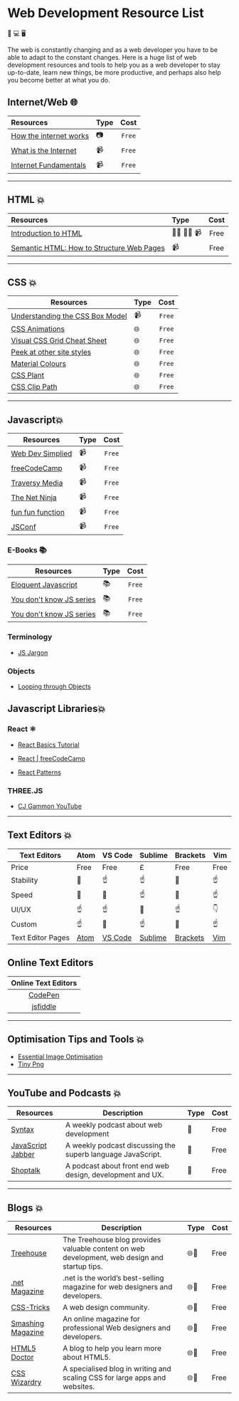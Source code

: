# Web Development Resource List

📱 💻 🖥️

The web is constantly changing and as a web developer you have to be able to adapt to the constant changes.
Here is a huge list of web development resources and tools to help you as a web developer to stay up-to-date,
learn new things, be more productive, and perhaps also help you become better at what you do.

## Internet/Web 🌐

| Resources                                                                                              | Type | Cost |
| :------------------------------------------------------------------------------------------------------|:-----|:----:|
| [How the internet works](https://www.helloitsliam.com/2014/12/20/how-the-internet-works-infographic/)  | 📷   | ```Free``` |
| [What is the Internet](https://www.youtube.com/watch?v=Dxcc6ycZ73M)                                    | 📹   | ```Free``` |
| [Internet Fundamentals](http://internetfundamentals.com/)                                              | 📹   | ```Free``` |

---

## HTML 💥

| Resources                                                                                                                     | Type      | Cost  |
| :---------------------------------------------------------------------------------------------------------------------------- |:----------|:-----:|
| [Introduction to HTML](https://scrimba.com/g/ghtml)                                                                           | 👨‍💻 👩‍💻 📹 | Free |
| [Semantic HTML: How to Structure Web Pages](https://webdesign.tutsplus.com/courses/semantic-html-how-to-structure-web-pages)  | 📹       | Free  |

---

## CSS 💥

| Resources                                                                                                 | Type | Cost |
| --------------------------------------------------------------------------------------------------------- |------|:----:|
| [Understanding the CSS Box Model](https://webdesign.tutsplus.com/courses/understanding-the-css-box-model) | 📹   | ```Free``` |
| [CSS Animations](http://animista.net/)                                                                    | 🌐   | ```Free``` |
| [Visual CSS Grid Cheat Sheet](http://grid.malven.co/)                                                     | 🌐   | ```Free``` |
| [Peek at other site styles](http://stylifyme.com/)                                                        | 🌐   | ```Free``` |
| [Material Colours](https://www.materialui.co/colors)                                                      | 🌐   | ```Free``` |
| [CSS Plant](http://www.cssplant.com/)                                                                     | 🌐   | ```Free``` |
| [CSS Clip Path](https://bennettfeely.com/clippy/)                                                         | 🌐   | ```Free``` |

---

## Javascript💥

| Resources                                                                            | Type | Cost |
| ------------------------------------------------------------------------------------ |------|:----:|
| [Web Dev Simplied](https://www.youtube.com/channel/UCFbNIlppjAuEX4znoulh0Cw)         |  📹  | ```Free``` |
| [freeCodeCamp](https://www.youtube.com/channel/UC8butISFwT-Wl7EV0hUK0BQ)             |  📹  | ```Free``` |
| [Traversy Media](https://www.youtube.com/channel/UC8butISFwT-Wl7EV0hUK0BQ)           |  📹  | ```Free``` |
| [The Net Ninja](https://www.youtube.com/channel/UCW5YeuERMmlnqo4oq8vwUpg)            |  📹  | ```Free``` |
| [fun fun function](https://www.youtube.com/channel/UCO1cgjhGzsSYb1rsB4bFe4Q)         |  📹  | ```Free``` |
| [JSConf](https://www.youtube.com/channel/UCzoVCacndDCfGDf41P-z0iA)                   |  📹  | ```Free``` |

### E-Books 📚

| Resources                                                              | Type | Cost |
| ---------------------------------------------------------------------- |------|:----:|
| [Eloquent Javascript](http://eloquentjavascript.net/)                  | 📚   | ```Free``` |
| [You don't know JS series](https://github.com/getify/You-Dont-Know-JS) | 📚   | ```Free``` |
| [You don't know JS series](https://github.com/getify/You-Dont-Know-JS) | 📚   | ```Free``` |

### Terminology

* [JS Jargon](http://jargon.js.org/)

### Objects

* [Looping through Objects](https://zellwk.com/blog/looping-through-js-objects/)

## Javascript Libraries💥

### React ⚛️

* [React Basics Tutorial](https://scrimba.com/g/glearnreact)
* [React | freeCodeCamp](https://learn.freecodecamp.org/front-end-libraries/react)

* [React Patterns](https://reactpatterns.com/)

### THREE.JS

* [CJ Gammon YouTube](https://www.youtube.com/channel/UCFbkyvvsEQn7AmQO6_G5J-A)

---

## Text Editors 💥

| Text Editors      | Atom                     | VS Code                                   | Sublime                                   | Brackets                       | Vim                         |
|-------------------|--------------------------|-------------------------------------------|-------------------------------------------|--------------------------------|-----------------------------|
| Price             | Free                     | Free                                      |  £                                        | Free                           | Free                        |
| Stability         | 👊                       | ☝️                                        | ☝️                                       | 👊                             | ☝️                          |
| Speed             | 👊                       | 👊                                        | ☝️                                       | 👊                             | ☝️                          |
| UI/UX             | ☝️                       | ☝️                                        | 👊                                       | ☝️                             | 👇                          |
| Custom            | ☝️                       | 👊                                        | ☝️                                       | 👊                             | ☝️                          |
| Text Editor Pages | [Atom](https://atom.io/) | [VS Code](https://code.visualstudio.com/) | [Sublime](https://www.sublimetext.com/3) | [Brackets](http://brackets.io/) | [Vim](https://www.vim.org/) |

## Online Text Editors

| Online Text Editors                      |
|:----------------------------------------:|
| [CodePen ](https://codepen.io/)          |
| [jsfiddle](https://jsfiddle.net/)        |

---

## Optimisation Tips and Tools 💥

* [Essential Image Optimisation](https://images.guide/)
* [Tiny Png](https://tinypng.com/)

---

## YouTube and Podcasts 💥

| Resources                                         | Description                                                 | Type    | Cost |
|---------------------------------------------------|-------------------------------------------------------------|---------|------|
|[Syntax](https://syntax.fm/)                       | A weekly podcast about web development                      | 🎵      | Free |
|[JavaScript Jabber](https://devchat.tv/js-jabber/) | A weekly podcast discussing the superb language JavaScript. | 🎵      | Free |
|[Shoptalk](https://shoptalkshow.com)               | A podcast about front end web design, development and UX.   | 🎵      | Free |

---

## Blogs 💥

| Resources                                 | Description                                                                                  | Type | Cost |
|-------------------------------------------|----------------------------------------------------------------------------------------------|------|------|
|[Treehouse](https://blog.teamtreehouse.com)| The Treehouse blog provides valuable content on web development, web design and startup tips.| 🌐📜 | Free |
|[.net Magazine](https://www.creativebloq.com/net-magazine)| .net is the world’s best-selling magazine for web designers and developers.   | 🌐📜 | Free |
|[CSS-Tricks](https://css-tricks.com)| A web design community.                                                                             | 🌐📜 | Free |
|[Smashing Magazine](https://www.smashingmagazine.com/)| An online magazine for professional Web designers and developers.                 | 🌐📜 | Free |
|[HTML5 Doctor](http://html5doctor.com/)| A blog to help you learn more about HTML5.                                                       | 🌐📜 | Free |
|[CSS Wizardry](https://csswizardry.com)| A specialised blog in writing and scaling CSS for large apps and websites.                       | 🌐📜 | Free |